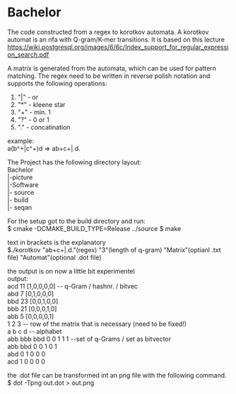 # Bachelor
The code constructed from a regex to korotkov automata.
A korotkov automat is an nfa with Q-gram/K-mer transitions.
It is based on this lecture https://wiki.postgresql.org/images/6/6c/Index_support_for_regular_expression_search.pdf

A matrix is generated from the automata, which can be used for pattern matching.
The regex need to be written in reverse polish notation and supports the following operations:<br>
1. "|" - or <br>
2. "*" - kleene star<br>
3. "+" - min. 1<br>
4. "?" - 0 or 1<br>
5. "." - concatination<br>

example:<br>
a(b^+|c^+)d => ab+c+|.d.<br>

The Project has the following directory layout:<br>
Bachelor<br>
|-picture<br>
|-Software<br>
    |- source<br>
    |- build<br>
    |- seqan<br>

For the setup got to the build directory and run: <br>
$ cmake -DCMAKE_BUILD_TYPE=Release ../source
$ make <br>

text in brackets is the explanatory<br>
$./korotkov "ab+c+|.d."(regex) "3"(length of q-gram) "Matrix"(optianl .txt file) "Automat"(optional .dot file)<br>

the output is on now a little bit experimentel<br>
output:<br>
acd 11 [1,0,0,0,0] -- q-Gram / hashnr. / bitvec<br>
abd 7 [0,1,0,0,0]<br>
bbd 23 [0,0,1,0,0]<br>
bbb 21 [0,0,0,1,0]<br>
abb 5 [0,0,0,0,1]<br>
1 2 3  -- row of the matrix that is necessary (need to be fixed!)<br>
a b c d  -- alphabet <br>
abb bbb bbd 0 0 1 1 1 --set of q-Grams / set as bitvector<br>
abb bbd 0 0 1 0 1 <br>
abd 0 1 0 0 0 <br>
acd 1 0 0 0 0 <br>

the .dot file can be transformed int an png file with the following command.<br>
$ dot -Tpng out.dot > out.png
